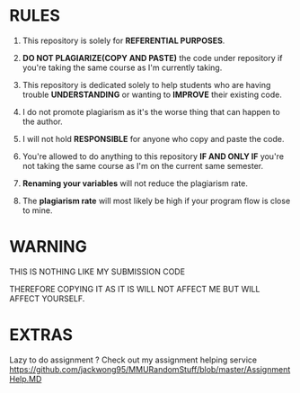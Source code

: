 # RULES

1) This repository is solely for **REFERENTIAL PURPOSES**.

2) **DO NOT PLAGIARIZE(COPY AND PASTE)** the code under repository if you're taking the same course as I'm currently taking.

3) This repository is dedicated solely to help students who are having trouble **UNDERSTANDING** or wanting to **IMPROVE** their existing code. 

4) I do not promote plagiarism as it's the worse thing that can happen to the author.

5) I will not hold **RESPONSIBLE** for anyone who copy and paste the code.

6) You're allowed to do anything to this repository **IF AND ONLY IF** you're not taking the same course as I'm on the current same semester.

7) **Renaming your variables** will not reduce the plagiarism rate.

8) The **plagiarism rate** will most likely be high if your program flow is close to mine.


# WARNING
THIS IS NOTHING LIKE MY SUBMISSION CODE

THEREFORE COPYING IT AS IT IS WILL NOT AFFECT ME BUT WILL AFFECT YOURSELF.


# EXTRAS
Lazy to do assignment ? Check out my assignment helping service
https://github.com/jackwong95/MMURandomStuff/blob/master/AssignmentHelp.MD
